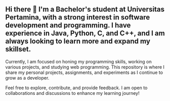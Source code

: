 ## Hi there 👋 I'm a Bachelor's student at Universitas Pertamina, with a strong interest in software development and programming. I have experience in Java, Python, C, and C++, and I am always looking to learn more and expand my skillset.

Currently, I am focused on honing my programming skills, working on various projects, and studying web programming. This repository is where I share my personal projects, assignments, and experiments as I continue to grow as a developer.

Feel free to explore, contribute, and provide feedback. I am open to collaborations and discussions to enhance my learning journey!





<!--
**FerdinandTJ/FerdinandTJ** is a ✨ _special_ ✨ repository because its `README.md` (this file) appears on your GitHub profile.
<img src="https://cdn.jsdelivr.net/gh/devicons/devicon/icons/python/python-original.svg" width="40" height="40"/>
<img src="https://cdn.jsdelivr.net/gh/devicons/devicon/icons/javascript/javascript-original.svg" width="40" height="40"/>


Here are some ideas to get you started:

- 🔭 I’m currently working on ...
- 🌱 I’m currently learning ...
- 👯 I’m looking to collaborate on ...
- 🤔 I’m looking for help with ...
- 💬 Ask me about ...
- 📫 How to reach me: ...
- 😄 Pronouns: ...
- ⚡ Fun fact: ...
-->
